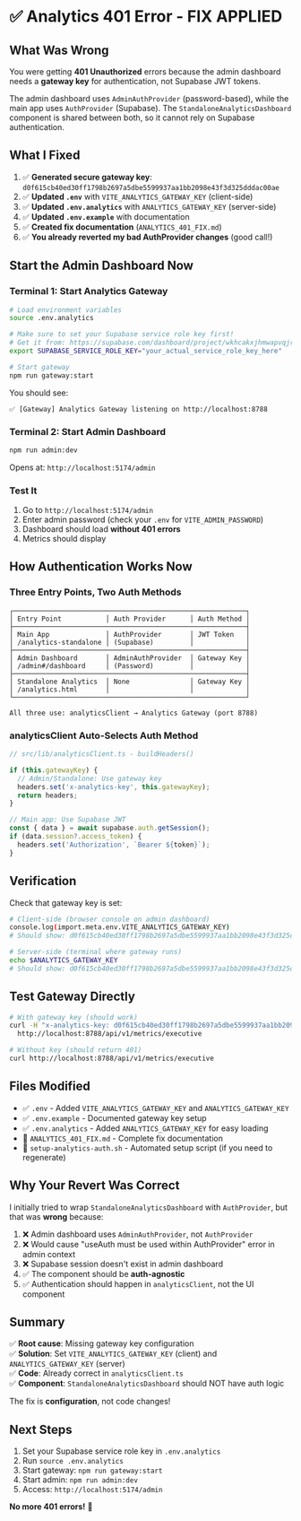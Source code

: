 # ✅ Analytics 401 Error - FIX APPLIED

## What Was Wrong

You were getting **401 Unauthorized** errors because the admin dashboard needs a **gateway key** for authentication, not Supabase JWT tokens.

The admin dashboard uses `AdminAuthProvider` (password-based), while the main app uses `AuthProvider` (Supabase). The `StandaloneAnalyticsDashboard` component is shared between both, so it cannot rely on Supabase authentication.

## What I Fixed

1. ✅ **Generated secure gateway key**: `d0f615cb40ed30ff1798b2697a5dbe5599937aa1bb2098e43f3d325dddac00ae`
2. ✅ **Updated `.env`** with `VITE_ANALYTICS_GATEWAY_KEY` (client-side)
3. ✅ **Updated `.env.analytics`** with `ANALYTICS_GATEWAY_KEY` (server-side)
4. ✅ **Updated `.env.example`** with documentation
5. ✅ **Created fix documentation** (`ANALYTICS_401_FIX.md`)
6. ✅ **You already reverted my bad AuthProvider changes** (good call!)

## Start the Admin Dashboard Now

### Terminal 1: Start Analytics Gateway

```bash
# Load environment variables
source .env.analytics

# Make sure to set your Supabase service role key first!
# Get it from: https://supabase.com/dashboard/project/wkhcakxjhmwapvqjrxld/settings/api
export SUPABASE_SERVICE_ROLE_KEY="your_actual_service_role_key_here"

# Start gateway
npm run gateway:start
```

You should see:
```
✅ [Gateway] Analytics Gateway listening on http://localhost:8788
```

### Terminal 2: Start Admin Dashboard

```bash
npm run admin:dev
```

Opens at: `http://localhost:5174/admin`

### Test It

1. Go to `http://localhost:5174/admin`
2. Enter admin password (check your `.env` for `VITE_ADMIN_PASSWORD`)
3. Dashboard should load **without 401 errors**
4. Metrics should display

## How Authentication Works Now

### Three Entry Points, Two Auth Methods

```
┌──────────────────────────────────────────────────────────┐
│ Entry Point           │ Auth Provider      │ Auth Method │
├──────────────────────────────────────────────────────────┤
│ Main App              │ AuthProvider       │ JWT Token   │
│ /analytics-standalone │ (Supabase)         │             │
├──────────────────────────────────────────────────────────┤
│ Admin Dashboard       │ AdminAuthProvider  │ Gateway Key │
│ /admin#/dashboard     │ (Password)         │             │
├──────────────────────────────────────────────────────────┤
│ Standalone Analytics  │ None               │ Gateway Key │
│ /analytics.html       │                    │             │
└──────────────────────────────────────────────────────────┘

All three use: analyticsClient → Analytics Gateway (port 8788)
```

### analyticsClient Auto-Selects Auth Method

```typescript
// src/lib/analyticsClient.ts - buildHeaders()

if (this.gatewayKey) {
  // Admin/Standalone: Use gateway key
  headers.set('x-analytics-key', this.gatewayKey);
  return headers;
}

// Main app: Use Supabase JWT
const { data } = await supabase.auth.getSession();
if (data.session?.access_token) {
  headers.set('Authorization', `Bearer ${token}`);
}
```

## Verification

Check that gateway key is set:

```bash
# Client-side (browser console on admin dashboard)
console.log(import.meta.env.VITE_ANALYTICS_GATEWAY_KEY)
# Should show: d0f615cb40ed30ff1798b2697a5dbe5599937aa1bb2098e43f3d325dddac00ae

# Server-side (terminal where gateway runs)
echo $ANALYTICS_GATEWAY_KEY
# Should show: d0f615cb40ed30ff1798b2697a5dbe5599937aa1bb2098e43f3d325dddac00ae
```

## Test Gateway Directly

```bash
# With gateway key (should work)
curl -H "x-analytics-key: d0f615cb40ed30ff1798b2697a5dbe5599937aa1bb2098e43f3d325dddac00ae" \
  http://localhost:8788/api/v1/metrics/executive

# Without key (should return 401)
curl http://localhost:8788/api/v1/metrics/executive
```

## Files Modified

- ✅ `.env` - Added `VITE_ANALYTICS_GATEWAY_KEY` and `ANALYTICS_GATEWAY_KEY`
- ✅ `.env.example` - Documented gateway key setup
- ✅ `.env.analytics` - Added `ANALYTICS_GATEWAY_KEY` for easy loading
- 📄 `ANALYTICS_401_FIX.md` - Complete fix documentation
- 📄 `setup-analytics-auth.sh` - Automated setup script (if you need to regenerate)

## Why Your Revert Was Correct

I initially tried to wrap `StandaloneAnalyticsDashboard` with `AuthProvider`, but that was **wrong** because:

1. ❌ Admin dashboard uses `AdminAuthProvider`, not `AuthProvider`
2. ❌ Would cause "useAuth must be used within AuthProvider" error in admin context
3. ❌ Supabase session doesn't exist in admin dashboard
4. ✅ The component should be **auth-agnostic**
5. ✅ Authentication should happen in `analyticsClient`, not the UI component

## Summary

✅ **Root cause**: Missing gateway key configuration  
✅ **Solution**: Set `VITE_ANALYTICS_GATEWAY_KEY` (client) and `ANALYTICS_GATEWAY_KEY` (server)  
✅ **Code**: Already correct in `analyticsClient.ts`  
✅ **Component**: `StandaloneAnalyticsDashboard` should NOT have auth logic  

The fix is **configuration**, not code changes!

## Next Steps

1. Set your Supabase service role key in `.env.analytics`
2. Run `source .env.analytics`
3. Start gateway: `npm run gateway:start`
4. Start admin: `npm run admin:dev`
5. Access: `http://localhost:5174/admin`

**No more 401 errors!** 🎉
